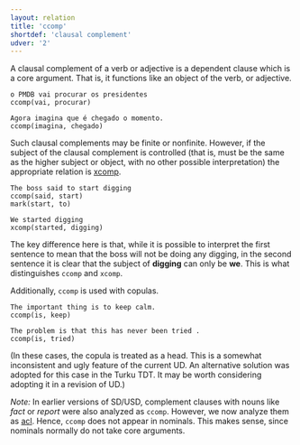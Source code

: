 ```yaml
---
layout: relation
title: 'ccomp'
shortdef: 'clausal complement'
udver: '2'
---
```


A clausal complement of a verb or adjective is a dependent clause
which is a core argument. That is, it functions like an object of the
verb, or adjective.

~~~ sdparse
o PMDB vai procurar os presidentes
ccomp(vai, procurar)
~~~

~~~ sdparse
Agora imagina que é chegado o momento.
ccomp(imagina, chegado)
~~~

Such clausal complements may be finite or nonfinite. However, if the
subject of the clausal complement is controlled (that is, must be the
same as the higher subject or object, with no other possible
interpretation) the appropriate relation is [xcomp]().

~~~ sdparse
The boss said to start digging
ccomp(said, start)
mark(start, to)
~~~

~~~ sdparse
We started digging
xcomp(started, digging)
~~~

The key difference here is that, while it is possible to interpret the first
sentence to mean that the boss will not be doing any digging, in the second
sentence it is clear that the subject of __digging__ can only be __we__. This is
what distinguishes `ccomp` and `xcomp`.

Additionally, `ccomp` is used with copulas.

~~~ sdparse
The important thing is to keep calm.
ccomp(is, keep)
~~~

~~~ sdparse
The problem is that this has never been tried .
ccomp(is, tried)
~~~

(In these cases, the copula is treated as a head. This is a somewhat
inconsistent and ugly feature of the current UD. An alternative
solution was adopted for this case in the Turku TDT. It may be worth
considering adopting it in a revision of UD.)

_Note:_ In earlier versions of SD/USD, complement clauses with nouns
like *fact* or *report* were also analyzed as `ccomp`.  However, we
now analyze them as [acl](). Hence, `ccomp` does not appear in
nominals.  This makes sense, since nominals normally do not take core
arguments.
<!-- Interlanguage links updated Čt lis 12 09:43:17 CET 2020 -->
